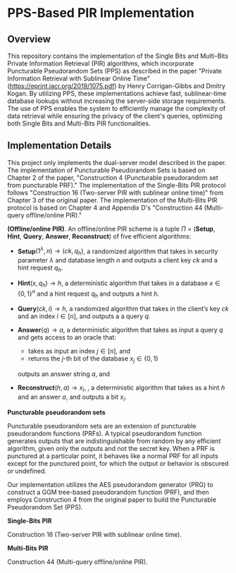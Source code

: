 # PPS-Based PIR Implementation

## Overview

This repository contains the implementation of the Single Bits and Multi-Bits Private Information Retrieval (PIR) algorithms, which incorporate Puncturable Pseudorandom Sets (PPS) as described in the paper "Private Information Retrieval with Sublinear Online Time" (https://eprint.iacr.org/2019/1075.pdf) by Henry Corrigan-Gibbs and Dmitry Kogan. By utilizing PPS, these implementations achieve fast, sublinear-time database lookups without increasing the server-side storage requirements. The use of PPS enables the system to efficiently manage the complexity of data retrieval while ensuring the privacy of the client's queries, optimizing both Single Bits and Multi-Bits PIR functionalities.



## Implementation Details


This project only implements the dual-server model described in the paper. The implementation of Puncturable Pseudorandom Sets is based on Chapter 2 of the paper, "Construction 4 (Puncturable pseudorandom set from puncturable PRF)." The implementation of the Single-Bits PIR protocol follows "Construction 16 (Two-server PIR with sublinear online time)" from Chapter 3 of the original paper. The implementation of the Multi-Bits PIR protocol is based on Chapter 4 and Appendix D's "Construction 44 (Multi-query offline/online PIR)."

**(Offline/online PIR)**. An offline/online PIR scheme is a tuple $\Pi$ = (**Setup**, **Hint**, **Query**, **Answer**, **Reconstruct**) of five efficient algorithms:

* **Setup**$(1^{\lambda}, n) \to (ck, q_h)$,  a randomized algorithm that takes in security parameter $\lambda$ and database length $n$ and outputs a client key $ck$ and a hint request $q_h$.

* **Hint**$(x, q_h) \to h$,  a deterministic algorithm that takes in a database $x \in \{0, 1\}^n$ and a hint request $q_h$ and outputs a hint $h$.

* **Query**$(ck, i) \to h$,  a randomized algorithm that takes in the client’s key $ck$ and an index $i \in [n]$, and outputs a a query $q$.

* **Answer**$(q) \to a$,  a deterministic algorithm that takes as input a query $q$ and gets access to an oracle that:
    * takes as input an index $j \in [n]$, and
    * returns the $j$-th bit of the database $x_j ∈ \{0, 1\}$

    outputs an answer string $a$, and

* **Reconstruct**$(h, a) \to x_i$,  , a deterministic algorithm that takes as a hint $h$ and an answer $a$, and outputs a bit $x_i$.


**Puncturable pseudorandom sets**

Puncturable pseudorandom sets are an extension of puncturable pseudorandom functions (PRFs). A typical pseudorandom function generates outputs that are indistinguishable from random by any efficient algorithm, given only the outputs and not the secret key. When a PRF is punctured at a particular point, it behaves like a normal PRF for all inputs except for the punctured point, for which the output or behavior is obscured or undefined.

Our implementation utilizes the AES pseudorandom generator (PRG) to construct a GGM tree-based pseudorandom function (PRF), and then employs Construction 4 from the original paper to build the Puncturable Pseudorandom Set (PPS).

**Single-Bits PIR**

Construction 16 (Two-server PIR with sublinear online time).

**Multi-Bits PIR**

Construction 44 (Multi-query offline/online PIR).
